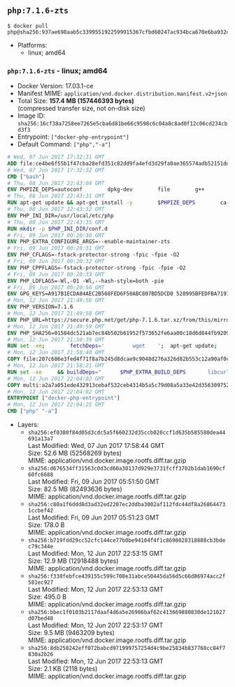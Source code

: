 ## `php:7.1.6-zts`

```console
$ docker pull php@sha256:937ae698aab5c3399551922599915367cfbd60247ac934bca670e6ba932d8e9c
```

-	Platforms:
	-	linux; amd64

### `php:7.1.6-zts` - linux; amd64

-	Docker Version: 17.03.1-ce
-	Manifest MIME: `application/vnd.docker.distribution.manifest.v2+json`
-	Total Size: **157.4 MB (157446393 bytes)**  
	(compressed transfer size, not on-disk size)
-	Image ID: `sha256:16cf38a7258ee7265e5cba6d81be66c9598c6c04a8c8ad0f12c06cd234cbd3f3`
-	Entrypoint: `["docker-php-entrypoint"]`
-	Default Command: `["php","-a"]`

```dockerfile
# Wed, 07 Jun 2017 17:32:31 GMT
ADD file:ce4be6f55b1f47cba28efd351c82dd9fa4efd3d29fa0ae365574adb52151dda1 in / 
# Wed, 07 Jun 2017 17:32:32 GMT
CMD ["bash"]
# Thu, 08 Jun 2017 22:43:04 GMT
ENV PHPIZE_DEPS=autoconf 		dpkg-dev 		file 		g++ 		gcc 		libc-dev 		libpcre3-dev 		make 		pkg-config 		re2c
# Thu, 08 Jun 2017 22:43:31 GMT
RUN apt-get update && apt-get install -y 		$PHPIZE_DEPS 		ca-certificates 		curl 		libedit2 		libsqlite3-0 		libxml2 		xz-utils 	--no-install-recommends && rm -r /var/lib/apt/lists/*
# Thu, 08 Jun 2017 22:43:32 GMT
ENV PHP_INI_DIR=/usr/local/etc/php
# Thu, 08 Jun 2017 22:43:35 GMT
RUN mkdir -p $PHP_INI_DIR/conf.d
# Fri, 09 Jun 2017 00:20:30 GMT
ENV PHP_EXTRA_CONFIGURE_ARGS=--enable-maintainer-zts
# Fri, 09 Jun 2017 00:20:31 GMT
ENV PHP_CFLAGS=-fstack-protector-strong -fpic -fpie -O2
# Fri, 09 Jun 2017 00:20:32 GMT
ENV PHP_CPPFLAGS=-fstack-protector-strong -fpic -fpie -O2
# Fri, 09 Jun 2017 00:20:33 GMT
ENV PHP_LDFLAGS=-Wl,-O1 -Wl,--hash-style=both -pie
# Fri, 09 Jun 2017 00:20:56 GMT
ENV GPG_KEYS=A917B1ECDA84AEC2B568FED6F50ABC807BD5DCD0 528995BFEDFBA7191D46839EF9BA0ADA31CBD89E
# Mon, 12 Jun 2017 21:49:56 GMT
ENV PHP_VERSION=7.1.6
# Mon, 12 Jun 2017 21:49:58 GMT
ENV PHP_URL=https://secure.php.net/get/php-7.1.6.tar.xz/from/this/mirror PHP_ASC_URL=https://secure.php.net/get/php-7.1.6.tar.xz.asc/from/this/mirror
# Mon, 12 Jun 2017 21:49:59 GMT
ENV PHP_SHA256=01584dc521ab7ec84b502b61952f573652fe6aa00c18d6d844fb9209f14b245b PHP_MD5=eafc7a79cc8cc62c9292c96f9c9ccf90
# Mon, 12 Jun 2017 21:50:39 GMT
RUN set -xe; 		fetchDeps=' 		wget 	'; 	apt-get update; 	apt-get install -y --no-install-recommends $fetchDeps; 	rm -rf /var/lib/apt/lists/*; 		mkdir -p /usr/src; 	cd /usr/src; 		wget -O php.tar.xz "$PHP_URL"; 		if [ -n "$PHP_SHA256" ]; then 		echo "$PHP_SHA256 *php.tar.xz" | sha256sum -c -; 	fi; 	if [ -n "$PHP_MD5" ]; then 		echo "$PHP_MD5 *php.tar.xz" | md5sum -c -; 	fi; 		if [ -n "$PHP_ASC_URL" ]; then 		wget -O php.tar.xz.asc "$PHP_ASC_URL"; 		export GNUPGHOME="$(mktemp -d)"; 		for key in $GPG_KEYS; do 			gpg --keyserver ha.pool.sks-keyservers.net --recv-keys "$key"; 		done; 		gpg --batch --verify php.tar.xz.asc php.tar.xz; 		rm -r "$GNUPGHOME"; 	fi; 		apt-get purge -y --auto-remove $fetchDeps
# Mon, 12 Jun 2017 21:50:40 GMT
COPY file:207c686e3fed4f71f8a7b245d8dcae9c9048d276a326d82b553c12a90af0c0ca in /usr/local/bin/ 
# Mon, 12 Jun 2017 21:58:21 GMT
RUN set -xe 	&& buildDeps=" 		$PHP_EXTRA_BUILD_DEPS 		libcurl4-openssl-dev 		libedit-dev 		libsqlite3-dev 		libssl-dev 		libxml2-dev 	" 	&& apt-get update && apt-get install -y $buildDeps --no-install-recommends && rm -rf /var/lib/apt/lists/* 		&& export CFLAGS="$PHP_CFLAGS" 		CPPFLAGS="$PHP_CPPFLAGS" 		LDFLAGS="$PHP_LDFLAGS" 	&& docker-php-source extract 	&& cd /usr/src/php 	&& gnuArch="$(dpkg-architecture --query DEB_BUILD_GNU_TYPE)" 	&& ./configure 		--build="$gnuArch" 		--with-config-file-path="$PHP_INI_DIR" 		--with-config-file-scan-dir="$PHP_INI_DIR/conf.d" 				--disable-cgi 				--enable-ftp 		--enable-mbstring 		--enable-mysqlnd 				--with-curl 		--with-libedit 		--with-openssl 		--with-zlib 				--with-pcre-regex=/usr 		--with-libdir="lib/$gnuArch" 				$PHP_EXTRA_CONFIGURE_ARGS 	&& make -j "$(nproc)" 	&& make install 	&& { find /usr/local/bin /usr/local/sbin -type f -executable -exec strip --strip-all '{}' + || true; } 	&& make clean 	&& cd / 	&& docker-php-source delete 		&& apt-get purge -y --auto-remove -o APT::AutoRemove::RecommendsImportant=false $buildDeps 		&& pecl update-channels 	&& rm -rf /tmp/pear ~/.pearrc
# Mon, 12 Jun 2017 22:04:02 GMT
COPY multi:a2a7a051ede432913cebaf532ceb4314b5a5c79d08a5a33e42d3563097520588 in /usr/local/bin/ 
# Mon, 12 Jun 2017 22:04:02 GMT
ENTRYPOINT ["docker-php-entrypoint"]
# Mon, 12 Jun 2017 22:04:25 GMT
CMD ["php" "-a"]
```

-	Layers:
	-	`sha256:ef0380f84d05d3cdc5a5f660232d35ccb020ccf1d635b585580dea44691a13a7`  
		Last Modified: Wed, 07 Jun 2017 17:58:44 GMT  
		Size: 52.6 MB (52568269 bytes)  
		MIME: application/vnd.docker.image.rootfs.diff.tar.gzip
	-	`sha256:d676534ff31563c0d3cd60a30137d929e3731fcff3702b1dab1690cf60fc6688`  
		Last Modified: Fri, 09 Jun 2017 05:51:50 GMT  
		Size: 82.5 MB (82493636 bytes)  
		MIME: application/vnd.docker.image.rootfs.diff.tar.gzip
	-	`sha256:c80a1f6ddd8d3ad32ed2207ec2ddba3002af112fdc44df8a268644731ccbef42`  
		Last Modified: Fri, 09 Jun 2017 05:51:23 GMT  
		Size: 178.0 B  
		MIME: application/vnd.docker.image.rootfs.diff.tar.gzip
	-	`sha256:b719fdd29cc52cfc144ce77b0be94104f4f1c8698028318888cb3bdec79c344e`  
		Last Modified: Mon, 12 Jun 2017 22:53:15 GMT  
		Size: 12.9 MB (12918488 bytes)  
		MIME: application/vnd.docker.image.rootfs.diff.tar.gzip
	-	`sha256:f338febfce439155c599c708e31abce50445da56d5c66d86974acc2f581ec927`  
		Last Modified: Mon, 12 Jun 2017 22:53:13 GMT  
		Size: 495.0 B  
		MIME: application/vnd.docker.image.rootfs.diff.tar.gzip
	-	`sha256:bbec1f0103b2117daaf4d6a5e26986baf62c413669880830de121027d07bed48`  
		Last Modified: Mon, 12 Jun 2017 22:53:17 GMT  
		Size: 9.5 MB (9463209 bytes)  
		MIME: application/vnd.docker.image.rootfs.diff.tar.gzip
	-	`sha256:8db258242eff072babcd971999757254d4c9be25834b837768cc84f7830a2b26`  
		Last Modified: Mon, 12 Jun 2017 22:53:13 GMT  
		Size: 2.1 KB (2118 bytes)  
		MIME: application/vnd.docker.image.rootfs.diff.tar.gzip
